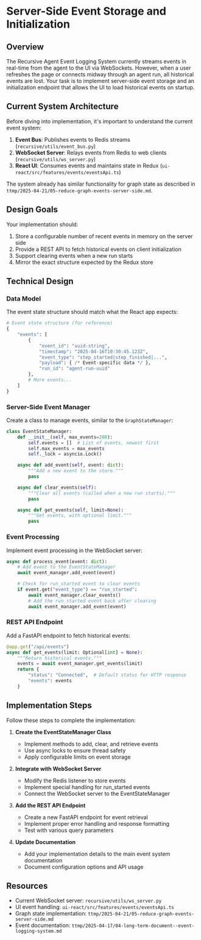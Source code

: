 # Server-Side Event Storage and Initialization

## Overview

The Recursive Agent Event Logging System currently streams events in real-time from the agent to the UI via WebSockets. However, when a user refreshes the page or connects midway through an agent run, all historical events are lost. Your task is to implement server-side event storage and an initialization endpoint that allows the UI to load historical events on startup.

## Current System Architecture

Before diving into implementation, it's important to understand the current event system:

1. **Event Bus**: Publishes events to Redis streams (`recursive/utils/event_bus.py`)
2. **WebSocket Server**: Relays events from Redis to web clients (`recursive/utils/ws_server.py`)
3. **React UI**: Consumes events and maintains state in Redux (`ui-react/src/features/events/eventsApi.ts`)

The system already has similar functionality for graph state as described in `ttmp/2025-04-21/05-reduce-graph-events-server-side.md`.

## Design Goals

Your implementation should:

1. Store a configurable number of recent events in memory on the server side
2. Provide a REST API to fetch historical events on client initialization
3. Support clearing events when a new run starts
4. Mirror the exact structure expected by the Redux store

## Technical Design

### Data Model

The event state structure should match what the React app expects:

```python
# Event state structure (for reference)
{
    "events": [
        {
            "event_id": "uuid-string",
            "timestamp": "2025-04-16T10:30:45.123Z",
            "event_type": "step_started|step_finished|...",
            "payload": { /* Event-specific data */ },
            "run_id": "agent-run-uuid"
        },
        # More events...
    ]
}
```

### Server-Side Event Manager

Create a class to manage events, similar to the `GraphStateManager`:

```python
class EventStateManager:
    def __init__(self, max_events=200):
        self.events = []  # List of events, newest first
        self.max_events = max_events
        self._lock = asyncio.Lock()

    async def add_event(self, event: dict):
        """Add a new event to the store."""
        pass

    async def clear_events(self):
        """Clear all events (called when a new run starts)."""
        pass

    async def get_events(self, limit=None):
        """Get events, with optional limit."""
        pass
```

### Event Processing

Implement event processing in the WebSocket server:

```python
async def process_event(event: dict):
    # Add event to the EventStateManager
    await event_manager.add_event(event)

    # Check for run_started event to clear events
    if event.get("event_type") == "run_started":
        await event_manager.clear_events()
        # Add the run_started event back after clearing
        await event_manager.add_event(event)
```

### REST API Endpoint

Add a FastAPI endpoint to fetch historical events:

```python
@app.get("/api/events")
async def get_events(limit: Optional[int] = None):
    """Return historical events."""
    events = await event_manager.get_events(limit)
    return {
        "status": "Connected",  # Default status for HTTP response
        "events": events
    }
```

## Implementation Steps

Follow these steps to complete the implementation:

1. **Create the EventStateManager Class**

   - Implement methods to add, clear, and retrieve events
   - Use async locks to ensure thread safety
   - Apply configurable limits on event storage

2. **Integrate with WebSocket Server**

   - Modify the Redis listener to store events
   - Implement special handling for run_started events
   - Connect the WebSocket server to the EventStateManager

3. **Add the REST API Endpoint**

   - Create a new FastAPI endpoint for event retrieval
   - Implement proper error handling and response formatting
   - Test with various query parameters

4. **Update Documentation**
   - Add your implementation details to the main event system documentation
   - Document configuration options and API usage

## Resources

- Current WebSocket server: `recursive/utils/ws_server.py`
- UI event handling: `ui-react/src/features/events/eventsApi.ts`
- Graph state implementation: `ttmp/2025-04-21/05-reduce-graph-events-server-side.md`
- Event documentation: `ttmp/2025-04-17/04-long-term-document--event-logging-system.md`

